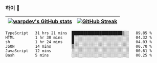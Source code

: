 
### 하이 👋
[![warpdev's GitHub stats](https://github-readme-stats.vercel.app/api?username=warpdev&show_icons=true&theme=vue-dark)](#) |[![GitHub Streak](https://github-readme-streak-stats.herokuapp.com/?user=warpdev&theme=dark)](#)
--- | --- |
<!--START_SECTION:waka-->

```text
TypeScript   31 hrs 21 mins  ██████████████████████▒░░   89.85 %
HTML         1 hr 30 mins    █░░░░░░░░░░░░░░░░░░░░░░░░   04.32 %
sh           1 hr 24 mins    █░░░░░░░░░░░░░░░░░░░░░░░░   04.03 %
JSON         14 mins         ▒░░░░░░░░░░░░░░░░░░░░░░░░   00.70 %
JavaScript   12 mins         ░░░░░░░░░░░░░░░░░░░░░░░░░   00.61 %
Bash         5 mins          ░░░░░░░░░░░░░░░░░░░░░░░░░   00.25 %
```

<!--END_SECTION:waka-->

<!--
**warpdev/warpdev** is a ✨ _special_ ✨ repository because its `README.md` (this file) appears on your GitHub profile.

Here are some ideas to get you started:

- 🔭 I’m currently working on ...
- 🌱 I’m currently learning ...
- 👯 I’m looking to collaborate on ...
- 🤔 I’m looking for help with ...
- 💬 Ask me about ...
- 📫 How to reach me: ...
- 😄 Pronouns: ...
- ⚡ Fun fact: ...
-->
